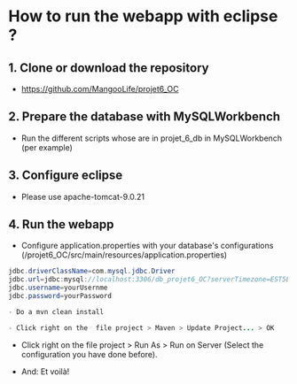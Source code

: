 # How to run the webapp with eclipse ?

## 1. Clone or download the repository
- https://github.com/MangooLife/projet6_OC

## 2. Prepare the database with MySQLWorkbench
- Run the different scripts whose are in projet_6_db in MySQLWorkbench (per example)
 
## 3. Configure eclipse
- Please use apache-tomcat-9.0.21

## 4. Run the webapp
- Configure application.properties with your database's configurations (/projet6_OC/src/main/resources/application.properties)
```java
jdbc.driverClassName=com.mysql.jdbc.Driver
jdbc.url=jdbc:mysql://localhost:3306/db_projet6_OC?serverTimezone=EST5EDT&useUnicode=yes&characterEncoding=UTF-8
jdbc.username=yourUsernme
jdbc.password=yourPassword

- Do a mvn clean install

- Click right on the  file project > Maven > Update Project... > OK
```
- Click right on the file project > Run As > Run on Server (Select the configuration you have done before).

- And: Et voilà!


 
 
 